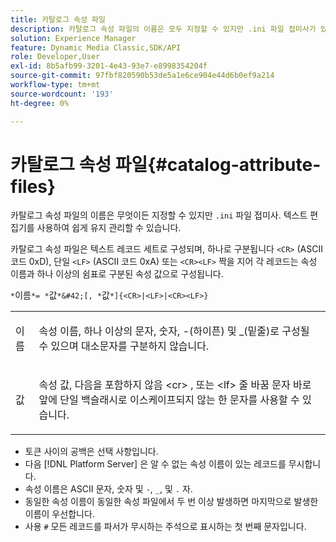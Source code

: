 ```yaml
---
title: 카탈로그 속성 파일
description: 카탈로그 속성 파일의 이름은 모두 지정할 수 있지만 .ini 파일 접미사가 있어야 합니다. 텍스트 편집기를 사용하여 쉽게 유지 관리할 수 있습니다.
solution: Experience Manager
feature: Dynamic Media Classic,SDK/API
role: Developer,User
exl-id: 8b5afb99-3201-4e43-93e7-e8998354204f
source-git-commit: 97fbf820590b53de5a1e6ce904e44d6b0ef9a214
workflow-type: tm+mt
source-wordcount: '193'
ht-degree: 0%

---
```


# 카탈로그 속성 파일{#catalog-attribute-files}

카탈로그 속성 파일의 이름은 무엇이든 지정할 수 있지만 `.ini` 파일 접미사. 텍스트 편집기를 사용하여 쉽게 유지 관리할 수 있습니다.

카탈로그 속성 파일은 텍스트 레코드 세트로 구성되며, 하나로 구분됩니다 `<CR>` (ASCII 코드 0xD), 단일 `<LF>` (ASCII 코드 0xA) 또는 `<CR><LF>` 짝을 지어 각 레코드는 속성 이름과 하나 이상의 쉼표로 구분된 속성 값으로 구성됩니다.

`*`이름`*= *`값`*&#42;[, *`값`*]{<CR>|<LF>|<CR><LF>}`

<table id="simpletable_8454AD549FDA421BA1469CDA44132773"> 
 <tr class="strow"> 
  <td class="stentry"> <p> <span class="codeph"> <span class="varname"> 이름 </span> </span> </p> </td> 
  <td class="stentry"> <p>속성 이름, 하나 이상의 문자, 숫자, -(하이픈) 및 _(밑줄)로 구성될 수 있으며 대소문자를 구분하지 않습니다.</p> </td> 
 </tr> 
 <tr class="strow"> 
  <td class="stentry"> <p> <span class="codeph"> <span class="varname"> 값 </span> </span> </p> </td> 
  <td class="stentry"> <p>속성 값, 다음을 포함하지 않음 <span class="codeph"> &lt;cr&gt; </span>, 또는 <span class="codeph"> &lt;lf&gt; </span> 줄 바꿈 문자 바로 앞에 단일 백슬래시로 이스케이프되지 않는 한 문자를 사용할 수 있습니다. </p> </td> 
 </tr> 
</table>

* 토큰 사이의 공백은 선택 사항입니다.
* 다음 [!DNL Platform Server] 은 알 수 없는 속성 이름이 있는 레코드를 무시합니다.
* 속성 이름은 ASCII 문자, 숫자 및 `-`, `_`, 및 `.` 자.
* 동일한 속성 이름이 동일한 속성 파일에서 두 번 이상 발생하면 마지막으로 발생한 이름이 우선합니다.
* 사용 `#` 모든 레코드를 파서가 무시하는 주석으로 표시하는 첫 번째 문자입니다.
